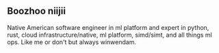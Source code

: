 ## Boozhoo niijii

Native American software engineer in ml platform and expert in python,
rust, cloud infrastructure/native, ml platform, simd/simt, and all things
ml ops. Like me or don't but always winwendam.
